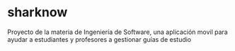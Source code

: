 # sharknow
Proyecto de la materia de Ingeniería de Software, una aplicación movil para ayudar a estudiantes y profesores a gestionar guías de estudio
